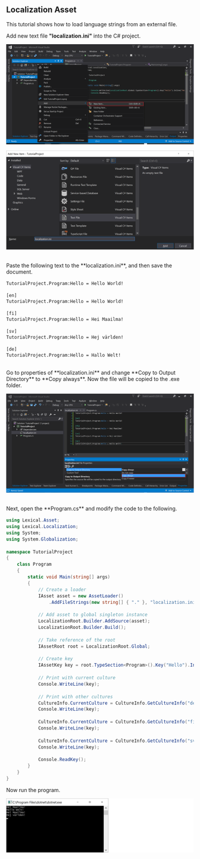 ## Localization Asset
This tutorial shows how to load language strings from an external file.
<br/>

Add new text file **"localization.ini"** into the C# project.

![Add new](img6.png)

![new .ini](img10.png)

<br/>
Paste the following text to the **localization.ini**, and then save the document.

```
TutorialProject.Program:Hello = Hello World!

[en]
TutorialProject.Program:Hello = Hello World!

[fi]
TutorialProject.Program:Hello = Hei Maailma!

[sv]
TutorialProject.Program:Hello = Hej världen!

[de]
TutorialProject.Program:Hello = Hallo Welt!
```

<br/>
Go to properties of **localization.ini** and change **Copy to Output Directory** to **Copy always**. Now the file will be copied to the .exe folder.

![Copy always](img11.png)

<br/>
Next, open the **Program.cs** and modify the code to the following.

```C#
using Lexical.Asset;
using Lexical.Localization;
using System;
using System.Globalization;

namespace TutorialProject
{
    class Program
    {
        static void Main(string[] args)
        {
            // Create a loader
            IAsset asset = new AssetLoader()
                .AddFileStrings(new string[] { "." }, "localization.ini");

            // Add asset to global singleton instance
            LocalizationRoot.Builder.AddSource(asset);
            LocalizationRoot.Builder.Build();

            // Take reference of the root
            IAssetRoot root = LocalizationRoot.Global;

            // Create key
            IAssetKey key = root.TypeSection<Program>().Key("Hello").Inline("Hello World!");

            // Print with current culture
            Console.WriteLine(key);

            // Print with other cultures
            CultureInfo.CurrentCulture = CultureInfo.GetCultureInfo("de");
            Console.WriteLine(key);

            CultureInfo.CurrentCulture = CultureInfo.GetCultureInfo("fi");
            Console.WriteLine(key);

            CultureInfo.CurrentCulture = CultureInfo.GetCultureInfo("sv");
            Console.WriteLine(key);

            Console.ReadKey();
        }
    }
}
```

Now run the program.

![Hallo Welt](img12.png)
